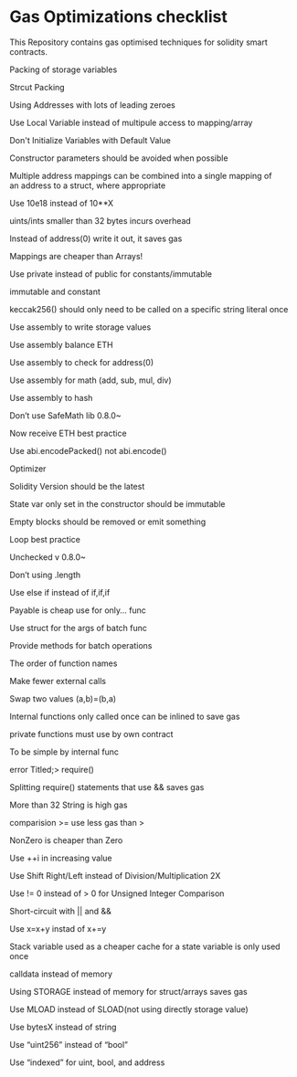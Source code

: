 # Gas Optimizations checklist

This Repository contains gas optimised techniques for solidity smart contracts.

Packing of storage variables

Strcut Packing

Using Addresses with lots of leading zeroes

Use Local Variable instead of multipule access to mapping/array

Don't Initialize Variables with Default Value

Constructor parameters should be avoided when possible

Multiple address mappings can be combined into a single mapping of an address to a struct, where appropriate

Use 10e18 instead of 10\*\*X

uints/ints smaller than 32 bytes incurs overhead

Instead of address(0) write it out, it saves gas

Mappings are cheaper than Arrays!

Use private instead of public for constants/immutable

immutable and constant

keccak256() should only need to be called on a specific string literal once

Use assembly to write storage values

Use assembly balance ETH

Use assembly to check for address(0)

Use assembly for math (add, sub, mul, div)

Use assembly to hash

Don’t use SafeMath lib 0.8.0~

Now receive ETH best practice

Use abi.encodePacked() not abi.encode()

Optimizer

Solidity Version should be the latest

State var only set in the constructor should be immutable

Empty blocks should be removed or emit something

Loop best practice

Unchecked v 0.8.0~

Don’t using .length

Use else if instead of if,if,if

Payable is cheap use for only… func

Use struct for the args of batch func

Provide methods for batch operations

The order of function names

Make fewer external calls

Swap two values (a,b)=(b,a)

Internal functions only called once can be inlined to save gas

private functions must use by own contract

To be simple by internal func

error Titled;> require()

Splitting require() statements that use && saves gas

More than 32 String is high gas

comparision >= use less gas than >

NonZero is cheaper than Zero

Use ++i in increasing value

Use Shift Right/Left instead of Division/Multiplication 2X

Use != 0 instead of > 0 for Unsigned Integer Comparison

Short-circuit with || and &&

Use x=x+y instad of x+=y

Stack variable used as a cheaper cache for a state variable is only used once

calldata instead of memory

Using STORAGE instead of memory for struct/arrays saves gas

Use MLOAD instead of SLOAD(not using directly storage value)

Use bytesX instead of string

Use “uint256” instead of “bool”

Use “indexed” for uint, bool, and address
